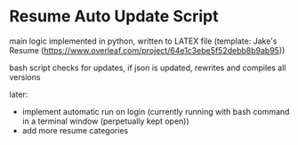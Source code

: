 # Resume Auto Update Script

main logic implemented in python, written to LATEX file (template: Jake's Resume (https://www.overleaf.com/project/64e1c3ebe5f52debb8b9ab95))

bash script checks for updates, if json is updated, rewrites and compiles all versions

later:
 - implement automatic run on login (currently running with bash command in a terminal window (perpetually kept open))
 - add more resume categories

